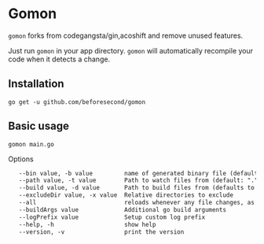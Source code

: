 # Gomon

`gomon` forks from codegangsta/gin,acoshift and remove unused features.

Just run `gomon` in your app directory.
`gomon` will automatically recompile your code when it
detects a change.

## Installation

```shell
go get -u github.com/beforesecond/gomon
```

## Basic usage

```shell
gomon main.go
```

Options

```txt
   --bin value, -b value         name of generated binary file (default: ".goreload")
   --path value, -t value        Path to watch files from (default: ".")
   --build value, -d value       Path to build files from (defaults to same value as --path)
   --excludeDir value, -x value  Relative directories to exclude
   --all                         reloads whenever any file changes, as opposed to reloading only on .go file change
   --buildArgs value             Additional go build arguments
   --logPrefix value             Setup custom log prefix
   --help, -h                    show help
   --version, -v                 print the version
```
